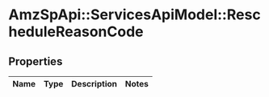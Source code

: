 # AmzSpApi::ServicesApiModel::RescheduleReasonCode

## Properties
Name | Type | Description | Notes
------------ | ------------- | ------------- | -------------

